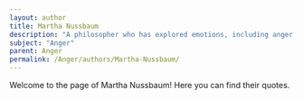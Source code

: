 ```yaml
---
layout: author
title: Martha Nussbaum
description: "A philosopher who has explored emotions, including anger, in relation to ethics and moral philosophy."
subject: "Anger"
parent: Anger
permalink: /Anger/authors/Martha-Nussbaum/
---
```


Welcome to the page of Martha Nussbaum! Here you can find their quotes.
